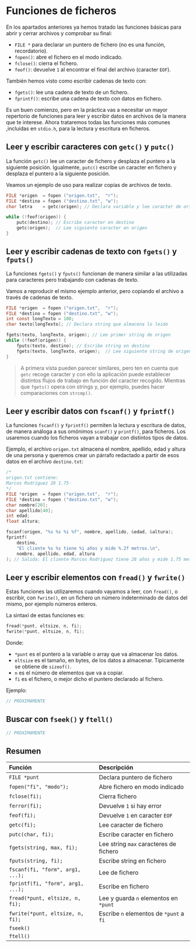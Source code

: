 # Funciones de ficheros

En los apartados anteriores ya hemos tratado las funciones básicas para abrir y cerrar archivos y comprobar su final:

- `FILE *` para declarar un puntero de fichero (no es una función, recordatorio).
- `fopen()`: abre el fichero en el modo indicado.
- `fclose()`: cierra el fichero.
- `feof()`: devuelve `1` al encontrar el final del archivo (caracter `EOF`).

También hemos visto como escribir cadenas de texto con:

- `fgets()`: lee una cadena de texto de un fichero.
- `fprintf()`: escribe una cadena de texto con datos en fichero.

Es un buen comienzo, pero en la práctica vas a necesitar un mayor repertorio de funciones para leer y escribir datos en archivos de la manera que te interese. Ahora trataremos todas las funciones más comunes ,incluidas en `stdio.h`, para la lectura y escritura en ficheros.

## Leer y escribir caracteres con `getc()` y `putc()`

La función `getc()` lee un caracter de fichero y desplaza el puntero a la siguiente posición. Igualmente, `putc()` escribe un caracter en fichero y desplaza el puntero a la siguiente posición.

Veamos un ejemplo de uso para realizar copias de archivos de texto.

````c
FILE *origen  = fopen ("origen.txt",  "r");
FILE *destino = fopen ("destino.txt", "w");
char letra    = getc(origen); // Declara variable y lee caracter de origen

while (!feof(origen)) {
    putc(destino); // Escribe caracter en destino
    getc(origen);  // Lee siguiente caracter en origen
}
````

## Leer y escribir cadenas de texto con `fgets()` y `fputs()`

La funciones `fgets()` y `fputs()` funcionan de manera similar a las utilizadas para caracteres pero trabajando con cadenas de texto.

Vamos a reproducir el mismo ejemplo anterior, pero copiando el archivo a través de cadenas de texto.

````c
FILE *origen  = fopen ("origen.txt",  "r");
FILE *destino = fopen ("destino.txt", "w");
int const longTexto = 100;
char texto[longTexto]; // Declara string que almacena lo leido

fgets(texto, longTexto, origen); // Lee primer string de origen
while (!feof(origen)) {
    fputs(texto, destino); // Escribe string en destino
    fgets(texto, longTexto, origen);  // Lee siguiente string de origen
}
````

>A primera vista pueden parecer similares, pero ten en cuenta que `getc` recoge caracter y con ello la aplicación puede establecer distintos flujos de trabajo en función del caracter recogido. Mientras que `fgets()` opera con strings y, por ejemplo, puedes hacer comparaciones con `strcmp()`.

## Leer y escribir datos con `fscanf()` y `fprintf()`

La funciones `fscanf()` y `fprintf()` permiten la lectura y escritura de datos, de manera análoga a sus omónimos `scanf()` y `printf()`, para ficheros. Los usaremos cuando los ficheros vayan a trabajar con distintos tipos de datos.

Ejemplo, el archivo `origen.txt` almacena el nombre, apellido, edad y altura de una persona y queremos crear un párrafo redactado a partir de esos datos en el archivo `destino.txt`:

````c
/* 
origen.txt contiene:
Marcos Rodríguez 28 1.75
*/
FILE *origen  = fopen ("origen.txt",  "r");
FILE *destino = fopen ("destino.txt", "w");
char nombre[20];
char apellido[40];
int edad;
float altura;

fscanf(origen, "%s %s %i %f", nombre, apellido, &edad, &altura);
fprintf(
    destino,
    "El cliente %s %s tiene %i años y mide %.2f metros.\n",
    nombre, apellido, edad, altura
); // Salida: El cliente Marcos Rodríguez tiene 28 años y mide 1.75 metros.
````

## Leer y escribir elementos con `fread()` y `fwrite()`

Estas funciones las utilizaremos cuando vayamos a leer, con `fread()`, o escribir, con `fwrite()`, en un fichero un número indeterminado de datos del mismo, por ejemplo números enteros.

La sintaxi de estas funciones es:

```c
fread(*punt, eltsize, n, fi);
fwrite(*punt, eltsize, n, fi);
```

Donde:

- `*punt` es el puntero a la variable o array que va almacenar los datos.
- `eltsize` es el tamaño, en bytes, de los datos a almacenar. Típicamente se obtiene de `sizeof()`.
- `n` es el número de elementos que va a copiar.
- `fi` es el fichero, o mejor dicho el puntero declarado al fichero.

Ejemplo:

```c
// PROXIMAMENTE
```

## Buscar con `fseek()` y `ftell()`

```c
// PROXIMAMENTE
```

## Resumen

| Función                           | Descripción   |
|:----------------------------------|:--------------|
| `FILE *punt`                      | Declara puntero de fichero              |
| `fopen("fi", "modo");`            | Abre fichero en modo indicado           |
| `fclose(fi);`                     | Cierra fichero                          |
| `ferror(fi);`                     | Devuelve `1` si hay error               |
| `feof(fi);`                       | Devuelve `1` en caracter `EOF`          |
| `getc(fi);`                       | Lee caracter de fichero                 |
| `putc(char, fi);`                 | Escribe caracter en fichero             |
| `fgets(string, max, fi);`         | Lee string `max` caracteres de fichero  |
| `fputs(string, fi);`              | Escribe string en fichero               |
| `fscanf(fi, "form", arg1, ...);`  | Lee de fichero                          |
| `fprintf(fi, "form", arg1, ...);` | Escribe en fichero                      |
| `fread(*punt, eltsize, n, fi);`   | Lee y guarda `n` elementos en `*punt`   |
| `fwrite(*punt, eltsize, n, fi);`  | Escribe `n` elementos de `*punt` a `fi` |
| `fseek()` |  |
| `ftell()` |  |

